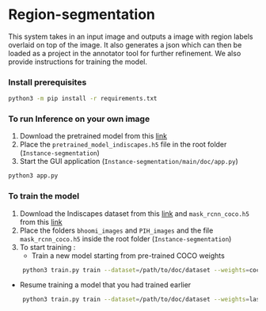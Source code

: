 # Region-segmentation

This system takes in an input image and outputs a image with region labels overlaid on top of the image. It also generates a json which can then be loaded as a project in the annotator tool for further refinement. We also provide instructions for training the model.

### Install prerequisites 

```bash
python3 -m pip install -r requirements.txt
```

### To run Inference on your own image

1. Download the pretrained model from this [link](https://drive.google.com/file/d/1TFUEjo4D7een7C7fGJV-xrU1cKi_hFeO/view?usp=sharing) 
2. Place the `pretrained_model_indiscapes.h5` file in the root folder (`Instance-segmentation`)
3. Start the  GUI application (`Instance-segmentation/main/doc/app.py`)
```bash
python3 app.py
```


### To train the model

1. Download the Indiscapes dataset from this [link](https://drive.google.com/drive/folders/1cHyRS0bYdE8s8e19RHZd6X0rnL_bGPMH?usp=sharing) and `mask_rcnn_coco.h5
`from this [link](https://github.com/matterport/Mask_RCNN/releases)
2. Place the folders `bhoomi_images` and `PIH_images` and the file `mask_rcnn_coco.h5` inside the root folder (`Instance-segmentation`)
3. To start training :
   - Train a new model starting from pre-trained COCO weights
```bash
	python3 train.py train --dataset=/path/to/doc/dataset --weights=coco
```

   - Resume training a model that you had trained earlier
```bash
	python3 train.py train --dataset=/path/to/doc/dataset --weights=last
```
